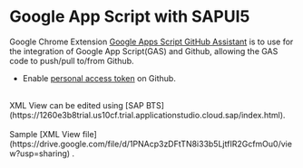 # Google App Script with SAPUI5
Google Chrome Extension [Google Apps Script GitHub Assistant](https://chrome.google.com/webstore/detail/google-apps-script-github/lfjcgcmkmjjlieihflfhjopckgpelofo) is to use for the integration of Google App Script(GAS) and Github, allowing the GAS code to push/pull to/from Github.<br>
- Enable [personal access token](https://docs.github.com/en/enterprise-server@3.4/authentication/keeping-your-account-and-data-secure/creating-a-personal-access-token) on Github.
<br>
XML View can be edited using [SAP BTS](https://1260e3b8trial.us10cf.trial.applicationstudio.cloud.sap/index.html). <br>
<br>
Sample [XML View file](https://drive.google.com/file/d/1PNAcp3zDFtTN8i33b5LjtfIR2GcfmOu0/view?usp=sharing) . 
